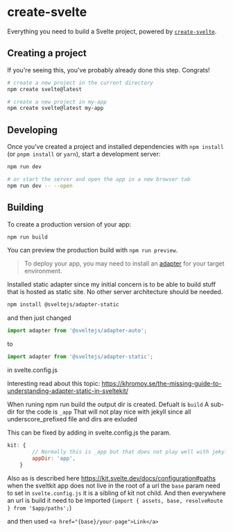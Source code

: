 # create-svelte

Everything you need to build a Svelte project, powered by [`create-svelte`](https://github.com/sveltejs/kit/tree/main/packages/create-svelte).

## Creating a project

If you're seeing this, you've probably already done this step. Congrats!

```bash
# create a new project in the current directory
npm create svelte@latest

# create a new project in my-app
npm create svelte@latest my-app
```

## Developing

Once you've created a project and installed dependencies with `npm install` (or `pnpm install` or `yarn`), start a development server:

```bash
npm run dev

# or start the server and open the app in a new browser tab
npm run dev -- --open
```

## Building

To create a production version of your app:

```bash
npm run build
```

You can preview the production build with `npm run preview`.

> To deploy your app, you may need to install an [adapter](https://kit.svelte.dev/docs/adapters) for your target environment.

Installed static adapter since my initial concern is to be able to build stuff that is hosted as static site. No other server architecture should be needed.

```bash 
npm install @sveltejs/adapter-static
```
and then just changed 
```js
import adapter from '@sveltejs/adapter-auto';
```
to
```js
import adapter from '@sveltejs/adapter-static';
```
in svelte.config.js


Interesting read about this topic: https://khromov.se/the-missing-guide-to-understanding-adapter-static-in-sveltekit/

When runing npm run build the output dir is created. Defualt is `build` 
A sub-dir for the code is `_app`
That will not play nice with jekyll since all underscore_prefixed file and dirs are exluded

This can be fixed by adding in svelte.config.js the param.
```js
kit: {
		// Normally this is _app but that does not play well with jekyll since all underscored filr/dirs are seen as source file that are excluded
		appDir: 'app',
	}
```

Also as is described here https://kit.svelte.dev/docs/configuration#paths
when the sveltkit app does not live in the root of a url the `base` param need to set in `svelte.config.js` it is a sibling of kit not child.
And then everywhere an url is build it need to be imported (`import { assets, base, resolveRoute } from '$app/paths';`) 

and then used `<a href="{base}/your-page">Link</a>`








